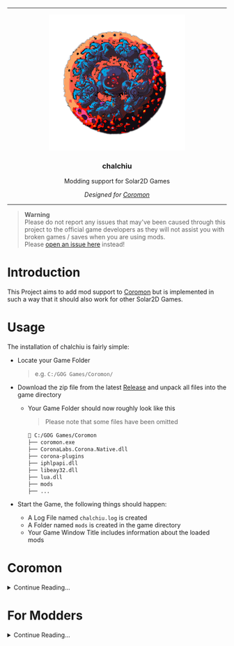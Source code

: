 <hr>

<div align="center"> 
    <img src="assets/logo.png" height=312/>
</div>

<div align="center"> 

### chalchiu

Modding support for Solar2D Games  

*Designed for [Coromon](https://store.steampowered.com/app/1218210/Coromon/)*

</div>

---

> **Warning**  
> Please do not report any issues that may've been caused through this project to the official game developers as they will not assist you with broken games / saves when you are using mods.  
> Please [open an issue here](https://github.com/Curve/chalchiu/issues/new) instead!

# Introduction

This Project aims to add mod support to [Coromon](https://store.steampowered.com/app/1218210/Coromon/) but is implemented in such a way that it should also work for other Solar2D Games.

# Usage

The installation of chalchiu is fairly simple:

* Locate your Game Folder
  > e.g. `C:/GOG Games/Coromon/`

* Download the zip file from the latest [Release](https://github.com/Curve/chalchiu/releases) and unpack all files into the game directory
  * Your Game Folder should now roughly look like this
    > Please note that some files have been omitted
    ```
    📂 C:/GOG Games/Coromon
    ├── coromon.exe
    ├── CoronaLabs.Corona.Native.dll
    ├── corona-plugins
    ├── iphlpapi.dll
    ├── libeay32.dll
    ├── lua.dll
    ├── mods
    ├── ...
    ```
* Start the Game, the following things should happen:
  * A Log File named `chalchiu.log` is created
  * A Folder named `mods` is created in the game directory
  * Your Game Window Title includes information about the loaded mods

# Coromon

<details><summary>Continue Reading...</summary>
<p>

Here you'll find information about the provided Coromon mods!  

All mods are tested with the latest game version <sub><sup>(v1.1.2 at the time of writing)</sup></sub>, don't let that stop you from trying them on other game versions though!

## Available Mods

- Trainer
  > A simple trainer, which allows you to fun things like noclip, max out all your coromon, and speed up the game!  
  >
  > When using the `Mod Info` mod, you can take a look at the available hotkeys in the mod list.
  ![Trainer Screenshot](assets/trainer_screenshot.png)

- Randomize Evolution
  > Brings back the "Randomize Evolution" Settings (and more!) in 1.1.2
  ![Randomize Evolution Screenshot](assets/randomized_evolution_screenshot.png) 

- Mod Info
  > Shows information about the currently loaded mods, on game startup.  
  Also adds a button to the pause menu (top right corner), which allows you to bring up the menu again!
  ![Mod Info Screenshot](assets/mod_info_screenshot.png) 

</p>
</details>

# For Modders

<details><summary>Continue Reading...</summary>
<p>

## Example Mods

You can find some example mods in the [scripts](./scripts) folder.  

A `debug` mod is also included, which will dump all modules loaded by the game into the log.  
This is especially useful when you don't want to unpack the precompiled lua scripts the game uses, as just having information on the game modules is often enough to get started.

## Writing a Mod

Creating a mod is fairly simple.  
All you need to do is create a folder for your mod and place an `init.lua` inside of it.

The `init.lua` **is the only file that is explicitly loaded** by chalchiu.  
You can however use `require` to load any files from the same directory your mod resides in.

You are expected to return a table containing some information about your mod from your `init.lua`.

<table>
<tr>
<td>(Example) init.lua</td>
</tr>
<tr>
<td>

```lua
require("hooks") -- Will load the `hooks.lua` residing in the same directory

return {
  name        = 'Name', -- The name of your mod
  author      = '....', -- Who wrote the mod?
  version     = '....', -- Current version of your mod
  description = '....', -- The description of your mod
}
```

</td>
</tr>
</table>

## Utilities

There are some utilities you can use from within your mod.

### Hooks

Hooks are an essential part of mods, as they allow you to modify modules loaded by the game as well as allowing you to dictate when a certain piece of code is run.

Hooks in chalchiu allow you to intercept lua `require` calls, which allows you to e.g. modify the original table and replace certain game logic with your own.

All you need is the name of a `module` you want to hook. _(To get a list of modules you can use the [debug mod](scripts/debug/))_

<table>
<tr>
<td>Registering a hook</td>
</tr>
<tr>
<td>

```lua
hooks.add("module.to.hook", function(table)
  -- `table` is the original table that would've been returned

  -- You can now fully alter the table, and e.g. overwrite some function:
  table["max"] = table["min"]
end)
```

</td>
</tr>
</table>

### Detours

The `detour` function allows you place a detour on any lua function and is often used together with [hooks](#hooks).

Detours can be useful for many things, e.g. modifying the players money when a save game is loaded.

<table>
<tr>
<td>Example Detour</td>
</tr>
<tr>
<td>

```lua
hooks.add("classes.localPlayer", function(table)
  detour(table, "getMoney", function(original, self, ...)
    -- `original` refers to the "original" (i.e. non detoured version) of the function
    local originalMoney = original(self, ...)
    return originalMoney * 1000
  end)
end)
```

</td>
</tr>
</table>

### Globals

Every mod is loaded in its own lua environment, thus it does not have write access to the global lua table.  

If you need explicit write access to the global table, you can use the `globals` variable, which refers to the global lua table used by the game.

> Most of the time you will not need this, however this can sometimes be useful, e.g. when you want to require one of the games files.

<table>
<tr>
<td>Simple Demonstration</td>
</tr>
<tr>
<td>

```lua
local not_math = require("math") -- This will fail as it will look for a `math.lua` inside of your mod!
local math = globals.require("math") -- This will load the same math as used by the game
```

</td>
</tr>
</table>


</p>
</details>